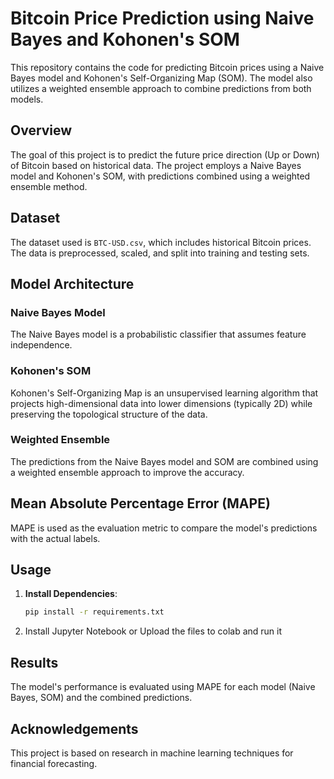 # Bitcoin Price Prediction using Naive Bayes and Kohonen's SOM

This repository contains the code for predicting Bitcoin prices using a Naive Bayes model and Kohonen's Self-Organizing Map (SOM). The model also utilizes a weighted ensemble approach to combine predictions from both models.

## Overview

The goal of this project is to predict the future price direction (Up or Down) of Bitcoin based on historical data. The project employs a Naive Bayes model and Kohonen's SOM, with predictions combined using a weighted ensemble method.

## Dataset

The dataset used is `BTC-USD.csv`, which includes historical Bitcoin prices. The data is preprocessed, scaled, and split into training and testing sets.

## Model Architecture

### Naive Bayes Model
The Naive Bayes model is a probabilistic classifier that assumes feature independence.

### Kohonen's SOM
Kohonen's Self-Organizing Map is an unsupervised learning algorithm that projects high-dimensional data into lower dimensions (typically 2D) while preserving the topological structure of the data.

### Weighted Ensemble
The predictions from the Naive Bayes model and SOM are combined using a weighted ensemble approach to improve the accuracy.

## Mean Absolute Percentage Error (MAPE)

MAPE is used as the evaluation metric to compare the model's predictions with the actual labels.

## Usage

1. **Install Dependencies**:
    ```bash
    pip install -r requirements.txt
    ```

2. Install Jupyter Notebook or Upload the files to colab and run it

## Results

The model's performance is evaluated using MAPE for each model (Naive Bayes, SOM) and the combined predictions.

## Acknowledgements

This project is based on research in machine learning techniques for financial forecasting.
